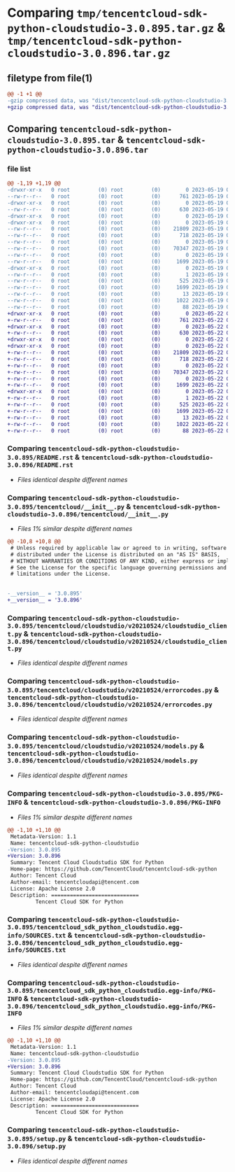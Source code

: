 # Comparing `tmp/tencentcloud-sdk-python-cloudstudio-3.0.895.tar.gz` & `tmp/tencentcloud-sdk-python-cloudstudio-3.0.896.tar.gz`

## filetype from file(1)

```diff
@@ -1 +1 @@
-gzip compressed data, was "dist/tencentcloud-sdk-python-cloudstudio-3.0.895.tar", last modified: Fri May 19 02:46:58 2023, max compression
+gzip compressed data, was "dist/tencentcloud-sdk-python-cloudstudio-3.0.896.tar", last modified: Mon May 22 00:18:59 2023, max compression
```

## Comparing `tencentcloud-sdk-python-cloudstudio-3.0.895.tar` & `tencentcloud-sdk-python-cloudstudio-3.0.896.tar`

### file list

```diff
@@ -1,19 +1,19 @@
-drwxr-xr-x   0 root         (0) root         (0)        0 2023-05-19 02:46:58.000000 tencentcloud-sdk-python-cloudstudio-3.0.895/
--rw-r--r--   0 root         (0) root         (0)      761 2023-05-19 02:46:57.000000 tencentcloud-sdk-python-cloudstudio-3.0.895/README.rst
-drwxr-xr-x   0 root         (0) root         (0)        0 2023-05-19 02:46:58.000000 tencentcloud-sdk-python-cloudstudio-3.0.895/tencentcloud/
--rw-r--r--   0 root         (0) root         (0)      630 2023-05-19 02:46:57.000000 tencentcloud-sdk-python-cloudstudio-3.0.895/tencentcloud/__init__.py
-drwxr-xr-x   0 root         (0) root         (0)        0 2023-05-19 02:46:58.000000 tencentcloud-sdk-python-cloudstudio-3.0.895/tencentcloud/cloudstudio/
-drwxr-xr-x   0 root         (0) root         (0)        0 2023-05-19 02:46:58.000000 tencentcloud-sdk-python-cloudstudio-3.0.895/tencentcloud/cloudstudio/v20210524/
--rw-r--r--   0 root         (0) root         (0)    21809 2023-05-19 02:46:57.000000 tencentcloud-sdk-python-cloudstudio-3.0.895/tencentcloud/cloudstudio/v20210524/cloudstudio_client.py
--rw-r--r--   0 root         (0) root         (0)      718 2023-05-19 02:46:57.000000 tencentcloud-sdk-python-cloudstudio-3.0.895/tencentcloud/cloudstudio/v20210524/errorcodes.py
--rw-r--r--   0 root         (0) root         (0)        0 2023-05-19 02:46:57.000000 tencentcloud-sdk-python-cloudstudio-3.0.895/tencentcloud/cloudstudio/v20210524/__init__.py
--rw-r--r--   0 root         (0) root         (0)    70347 2023-05-19 02:46:57.000000 tencentcloud-sdk-python-cloudstudio-3.0.895/tencentcloud/cloudstudio/v20210524/models.py
--rw-r--r--   0 root         (0) root         (0)        0 2023-05-19 02:46:57.000000 tencentcloud-sdk-python-cloudstudio-3.0.895/tencentcloud/cloudstudio/__init__.py
--rw-r--r--   0 root         (0) root         (0)     1699 2023-05-19 02:46:58.000000 tencentcloud-sdk-python-cloudstudio-3.0.895/PKG-INFO
-drwxr-xr-x   0 root         (0) root         (0)        0 2023-05-19 02:46:58.000000 tencentcloud-sdk-python-cloudstudio-3.0.895/tencentcloud_sdk_python_cloudstudio.egg-info/
--rw-r--r--   0 root         (0) root         (0)        1 2023-05-19 02:46:58.000000 tencentcloud-sdk-python-cloudstudio-3.0.895/tencentcloud_sdk_python_cloudstudio.egg-info/dependency_links.txt
--rw-r--r--   0 root         (0) root         (0)      525 2023-05-19 02:46:58.000000 tencentcloud-sdk-python-cloudstudio-3.0.895/tencentcloud_sdk_python_cloudstudio.egg-info/SOURCES.txt
--rw-r--r--   0 root         (0) root         (0)     1699 2023-05-19 02:46:58.000000 tencentcloud-sdk-python-cloudstudio-3.0.895/tencentcloud_sdk_python_cloudstudio.egg-info/PKG-INFO
--rw-r--r--   0 root         (0) root         (0)       13 2023-05-19 02:46:58.000000 tencentcloud-sdk-python-cloudstudio-3.0.895/tencentcloud_sdk_python_cloudstudio.egg-info/top_level.txt
--rw-r--r--   0 root         (0) root         (0)     1022 2023-05-19 02:46:57.000000 tencentcloud-sdk-python-cloudstudio-3.0.895/setup.py
--rw-r--r--   0 root         (0) root         (0)       88 2023-05-19 02:46:58.000000 tencentcloud-sdk-python-cloudstudio-3.0.895/setup.cfg
+drwxr-xr-x   0 root         (0) root         (0)        0 2023-05-22 00:18:59.000000 tencentcloud-sdk-python-cloudstudio-3.0.896/
+-rw-r--r--   0 root         (0) root         (0)      761 2023-05-22 00:18:59.000000 tencentcloud-sdk-python-cloudstudio-3.0.896/README.rst
+drwxr-xr-x   0 root         (0) root         (0)        0 2023-05-22 00:18:59.000000 tencentcloud-sdk-python-cloudstudio-3.0.896/tencentcloud/
+-rw-r--r--   0 root         (0) root         (0)      630 2023-05-22 00:18:59.000000 tencentcloud-sdk-python-cloudstudio-3.0.896/tencentcloud/__init__.py
+drwxr-xr-x   0 root         (0) root         (0)        0 2023-05-22 00:18:59.000000 tencentcloud-sdk-python-cloudstudio-3.0.896/tencentcloud/cloudstudio/
+drwxr-xr-x   0 root         (0) root         (0)        0 2023-05-22 00:18:59.000000 tencentcloud-sdk-python-cloudstudio-3.0.896/tencentcloud/cloudstudio/v20210524/
+-rw-r--r--   0 root         (0) root         (0)    21809 2023-05-22 00:18:59.000000 tencentcloud-sdk-python-cloudstudio-3.0.896/tencentcloud/cloudstudio/v20210524/cloudstudio_client.py
+-rw-r--r--   0 root         (0) root         (0)      718 2023-05-22 00:18:59.000000 tencentcloud-sdk-python-cloudstudio-3.0.896/tencentcloud/cloudstudio/v20210524/errorcodes.py
+-rw-r--r--   0 root         (0) root         (0)        0 2023-05-22 00:18:59.000000 tencentcloud-sdk-python-cloudstudio-3.0.896/tencentcloud/cloudstudio/v20210524/__init__.py
+-rw-r--r--   0 root         (0) root         (0)    70347 2023-05-22 00:18:59.000000 tencentcloud-sdk-python-cloudstudio-3.0.896/tencentcloud/cloudstudio/v20210524/models.py
+-rw-r--r--   0 root         (0) root         (0)        0 2023-05-22 00:18:59.000000 tencentcloud-sdk-python-cloudstudio-3.0.896/tencentcloud/cloudstudio/__init__.py
+-rw-r--r--   0 root         (0) root         (0)     1699 2023-05-22 00:18:59.000000 tencentcloud-sdk-python-cloudstudio-3.0.896/PKG-INFO
+drwxr-xr-x   0 root         (0) root         (0)        0 2023-05-22 00:18:59.000000 tencentcloud-sdk-python-cloudstudio-3.0.896/tencentcloud_sdk_python_cloudstudio.egg-info/
+-rw-r--r--   0 root         (0) root         (0)        1 2023-05-22 00:18:59.000000 tencentcloud-sdk-python-cloudstudio-3.0.896/tencentcloud_sdk_python_cloudstudio.egg-info/dependency_links.txt
+-rw-r--r--   0 root         (0) root         (0)      525 2023-05-22 00:18:59.000000 tencentcloud-sdk-python-cloudstudio-3.0.896/tencentcloud_sdk_python_cloudstudio.egg-info/SOURCES.txt
+-rw-r--r--   0 root         (0) root         (0)     1699 2023-05-22 00:18:59.000000 tencentcloud-sdk-python-cloudstudio-3.0.896/tencentcloud_sdk_python_cloudstudio.egg-info/PKG-INFO
+-rw-r--r--   0 root         (0) root         (0)       13 2023-05-22 00:18:59.000000 tencentcloud-sdk-python-cloudstudio-3.0.896/tencentcloud_sdk_python_cloudstudio.egg-info/top_level.txt
+-rw-r--r--   0 root         (0) root         (0)     1022 2023-05-22 00:18:59.000000 tencentcloud-sdk-python-cloudstudio-3.0.896/setup.py
+-rw-r--r--   0 root         (0) root         (0)       88 2023-05-22 00:18:59.000000 tencentcloud-sdk-python-cloudstudio-3.0.896/setup.cfg
```

### Comparing `tencentcloud-sdk-python-cloudstudio-3.0.895/README.rst` & `tencentcloud-sdk-python-cloudstudio-3.0.896/README.rst`

 * *Files identical despite different names*

### Comparing `tencentcloud-sdk-python-cloudstudio-3.0.895/tencentcloud/__init__.py` & `tencentcloud-sdk-python-cloudstudio-3.0.896/tencentcloud/__init__.py`

 * *Files 1% similar despite different names*

```diff
@@ -10,8 +10,8 @@
 # Unless required by applicable law or agreed to in writing, software
 # distributed under the License is distributed on an "AS IS" BASIS,
 # WITHOUT WARRANTIES OR CONDITIONS OF ANY KIND, either express or implied.
 # See the License for the specific language governing permissions and
 # limitations under the License.
 
 
-__version__ = '3.0.895'
+__version__ = '3.0.896'
```

### Comparing `tencentcloud-sdk-python-cloudstudio-3.0.895/tencentcloud/cloudstudio/v20210524/cloudstudio_client.py` & `tencentcloud-sdk-python-cloudstudio-3.0.896/tencentcloud/cloudstudio/v20210524/cloudstudio_client.py`

 * *Files identical despite different names*

### Comparing `tencentcloud-sdk-python-cloudstudio-3.0.895/tencentcloud/cloudstudio/v20210524/errorcodes.py` & `tencentcloud-sdk-python-cloudstudio-3.0.896/tencentcloud/cloudstudio/v20210524/errorcodes.py`

 * *Files identical despite different names*

### Comparing `tencentcloud-sdk-python-cloudstudio-3.0.895/tencentcloud/cloudstudio/v20210524/models.py` & `tencentcloud-sdk-python-cloudstudio-3.0.896/tencentcloud/cloudstudio/v20210524/models.py`

 * *Files identical despite different names*

### Comparing `tencentcloud-sdk-python-cloudstudio-3.0.895/PKG-INFO` & `tencentcloud-sdk-python-cloudstudio-3.0.896/PKG-INFO`

 * *Files 1% similar despite different names*

```diff
@@ -1,10 +1,10 @@
 Metadata-Version: 1.1
 Name: tencentcloud-sdk-python-cloudstudio
-Version: 3.0.895
+Version: 3.0.896
 Summary: Tencent Cloud Cloudstudio SDK for Python
 Home-page: https://github.com/TencentCloud/tencentcloud-sdk-python
 Author: Tencent Cloud
 Author-email: tencentcloudapi@tencent.com
 License: Apache License 2.0
 Description: ============================
         Tencent Cloud SDK for Python
```

### Comparing `tencentcloud-sdk-python-cloudstudio-3.0.895/tencentcloud_sdk_python_cloudstudio.egg-info/SOURCES.txt` & `tencentcloud-sdk-python-cloudstudio-3.0.896/tencentcloud_sdk_python_cloudstudio.egg-info/SOURCES.txt`

 * *Files identical despite different names*

### Comparing `tencentcloud-sdk-python-cloudstudio-3.0.895/tencentcloud_sdk_python_cloudstudio.egg-info/PKG-INFO` & `tencentcloud-sdk-python-cloudstudio-3.0.896/tencentcloud_sdk_python_cloudstudio.egg-info/PKG-INFO`

 * *Files 1% similar despite different names*

```diff
@@ -1,10 +1,10 @@
 Metadata-Version: 1.1
 Name: tencentcloud-sdk-python-cloudstudio
-Version: 3.0.895
+Version: 3.0.896
 Summary: Tencent Cloud Cloudstudio SDK for Python
 Home-page: https://github.com/TencentCloud/tencentcloud-sdk-python
 Author: Tencent Cloud
 Author-email: tencentcloudapi@tencent.com
 License: Apache License 2.0
 Description: ============================
         Tencent Cloud SDK for Python
```

### Comparing `tencentcloud-sdk-python-cloudstudio-3.0.895/setup.py` & `tencentcloud-sdk-python-cloudstudio-3.0.896/setup.py`

 * *Files identical despite different names*

